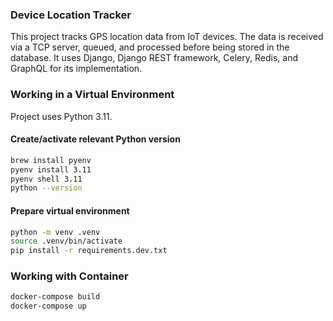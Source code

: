 ### Device Location Tracker 
This project tracks GPS location data from IoT devices. The data is received via a TCP server, queued, and processed before being stored in the database. It uses Django, Django REST framework, Celery, Redis, and GraphQL for its implementation.


### Working in a Virtual Environment

Project uses Python 3.11.

#### Create/activate relevant Python version

```bash
brew install pyenv
pyenv install 3.11
pyenv shell 3.11
python --version
```

#### Prepare virtual environment

```bash
python -m venv .venv
source .venv/bin/activate
pip install -r requirements.dev.txt
```

### Working with Container
```bash
docker-compose build
docker-compose up
```
